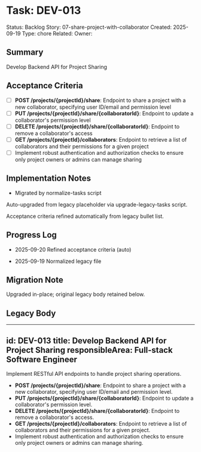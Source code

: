 # Task: DEV-013
Status: Backlog
Story: 07-share-project-with-collaborator
Created: 2025-09-19
Type: chore
Related:
Owner:

## Summary
Develop Backend API for Project Sharing

## Acceptance Criteria

- [ ] **POST /projects/{projectId}/share**: Endpoint to share a project with a new collaborator, specifying user ID/email and permission level
- [ ] **PUT /projects/{projectId}/share/{collaboratorId}**: Endpoint to update a collaborator's permission level
- [ ] **DELETE /projects/{projectId}/share/{collaboratorId}**: Endpoint to remove a collaborator's access
- [ ] **GET /projects/{projectId}/collaborators**: Endpoint to retrieve a list of collaborators and their permissions for a given project
- [ ] Implement robust authentication and authorization checks to ensure only project owners or admins can manage sharing

## Implementation Notes
- Migrated by normalize-tasks script

Auto-upgraded from legacy placeholder via upgrade-legacy-tasks script.


Acceptance criteria refined automatically from legacy bullet list.
## Progress Log
- 2025-09-20 Refined acceptance criteria (auto)

- 2025-09-19 Normalized legacy file
## Migration Note
Upgraded in-place; original legacy body retained below.

## Legacy Body
---
id: DEV-013
title: Develop Backend API for Project Sharing
responsibleArea: Full-stack Software Engineer
---
Implement RESTful API endpoints to handle project sharing operations.
*   **POST /projects/{projectId}/share**: Endpoint to share a project with a new collaborator, specifying user ID/email and permission level.
*   **PUT /projects/{projectId}/share/{collaboratorId}**: Endpoint to update a collaborator's permission level.
*   **DELETE /projects/{projectId}/share/{collaboratorId}**: Endpoint to remove a collaborator's access.
*   **GET /projects/{projectId}/collaborators**: Endpoint to retrieve a list of collaborators and their permissions for a given project.
*   Implement robust authentication and authorization checks to ensure only project owners or admins can manage sharing.